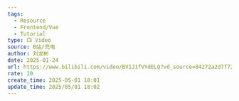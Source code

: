 ```yaml
---
tags:
  - Resource
  - Frontend/Vue
  - Tutorial
type: 📺 Video
source: B站/充电
author: 刘龙彬
date: 2025-01-24
url: https://www.bilibili.com/video/BV1J1fVYdELQ?vd_source=84272a2d7f72158b38778819be5bc6ad
rate: 10
create_time: 2025-05-01 18:01
update_time: 2025/05/01 18:02
---
```


